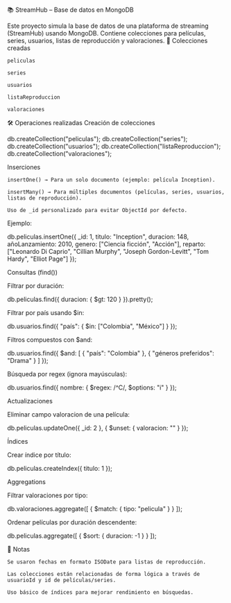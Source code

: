 
📚 StreamHub – Base de datos en MongoDB

Este proyecto simula la base de datos de una plataforma de streaming (StreamHub) usando MongoDB. Contiene colecciones para películas, series, usuarios, listas de reproducción y valoraciones.
📂 Colecciones creadas

    peliculas

    series

    usuarios

    listaReproduccion

    valoraciones

🛠 Operaciones realizadas
Creación de colecciones

db.createCollection("peliculas");
db.createCollection("series");
db.createCollection("usuarios");
db.createCollection("listaReproduccion");
db.createCollection("valoraciones");

Inserciones

    insertOne() → Para un solo documento (ejemplo: película Inception).

    insertMany() → Para múltiples documentos (películas, series, usuarios, listas de reproducción).

    Uso de _id personalizado para evitar ObjectId por defecto.

Ejemplo:

db.peliculas.insertOne({
  _id: 1,
  titulo: "Inception",
  duracion: 148,
  añoLanzamiento: 2010,
  genero: ["Ciencia ficción", "Acción"],
  reparto: ["Leonardo Di Caprio", "Cillian Murphy", "Joseph Gordon-Levitt", "Tom Hardy", "Elliot Page"]
});

Consultas (find())

Filtrar por duración:

db.peliculas.find({ duracion: { $gt: 120 } }).pretty();

Filtrar por país usando $in:

db.usuarios.find({ "país": { $in: ["Colombia", "México"] } });

Filtros compuestos con $and:

db.usuarios.find({
  $and: [
    { "país": "Colombia" },
    { "géneros preferidos": "Drama" }
  ]
});

Búsqueda por regex (ignora mayúsculas):

db.usuarios.find({ nombre: { $regex: /^C/, $options: "i" } });

Actualizaciones

Eliminar campo valoracion de una película:

db.peliculas.updateOne({ _id: 2 }, { $unset: { valoracion: "" } });

Índices

Crear índice por título:

db.peliculas.createIndex({ titulo: 1 });

Aggregations

Filtrar valoraciones por tipo:

db.valoraciones.aggregate([
  { $match: { tipo: "pelicula" } }
]);

Ordenar películas por duración descendente:

db.peliculas.aggregate([
  { $sort: { duracion: -1 } }
]);

📌 Notas

    Se usaron fechas en formato ISODate para listas de reproducción.

    Las colecciones están relacionadas de forma lógica a través de usuarioId y id de películas/series.

    Uso básico de índices para mejorar rendimiento en búsquedas.
